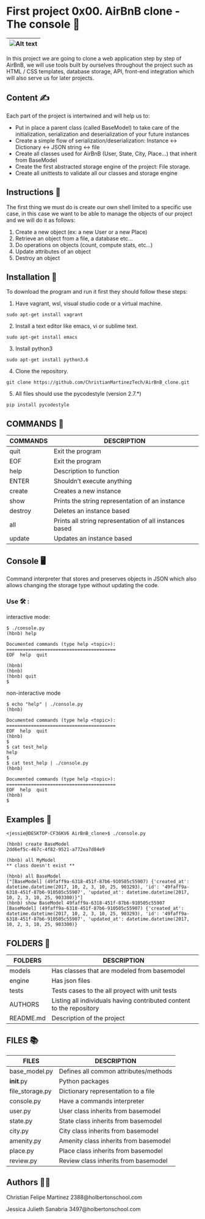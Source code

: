 #  First project 0x00. AirBnB clone - The console 👾

 | ![Alt text](https://static.dw.com/image/56218728_303.jpg "Title") |
 | ----------------------------------------------------------------- |


In this project we are going to clone a web application step by step of AirBnB, we will use tools built by ourselves throughout the project such as HTML / CSS templates, database storage, API, front-end integration which will also serve us for later projects.

## Content ✍️
Each part of the project is intertwined and will help us to:
* Put in place a parent class (called BaseModel) to take care of the initialization, serialization and deserialization of your future instances
* Create a simple flow of serialization/deserialization:   Instance <-> Dictionary <-> JSON string <-> file
* Create all classes used for AirBnB (User, State, City, Place…) that inherit from BaseModel
* Create the first abstracted storage engine of the project: File storage.
* Create all unittests to validate all our classes and storage engine

## Instructions 🦾
The first thing we must do is create our own shell limited to a specific use case, in this case we want to be able to manage the objects of our project and we will do it as follows:
1. Create a new object (ex: a new User or a new Place)
2. Retrieve an object from a file, a database etc…
3. Do operations on objects (count, compute stats, etc…)
4. Update attributes of an object
5. Destroy an object

## Installation 🚀
To download the program and run it first
they should follow these steps:
1. Have vagrant, wsl, visual studio code or a virtual machine.

```
sudo apt-get install vagrant
```

2. Install a text editor like emacs, vi or sublime text.

```
sudo apt-get install emacs
```

3. Install python3

```
sudo apt-get install python3.6
```

4. Clone the repository.
```
git clone https://github.com/ChristianMartinezTech/AirBnB_clone.git
```

5. All files should use the pycodestyle (version 2.7.*)
```
pip install pycodestyle
```

## COMMANDS 📝

| COMMANDS | DESCRIPTION |
| ----- | ------------ |
| quit | Exit the program  |
| EOF | Exit the program  |
| help | Description to function  |
| ENTER | Shouldn’t execute anything  |
| create | Creates a new instance |
| show | Prints the string representation of an instance |
| destroy | Deletes an instance based |
| all |  Prints all string representation of all instances based |
| update | Updates an instance based  |

## Console 🖥️

<p> Command interpreter that stores and preserves objects in JSON which also allows changing the storage type without updating the code. </p>

### Use 🛠️ :

interactive mode:
```
$ ./console.py
(hbnb) help

Documented commands (type help <topic>):
========================================
EOF  help  quit

(hbnb) 
(hbnb) 
(hbnb) quit
$
```

non-interactive mode
```
$ echo "help" | ./console.py
(hbnb)

Documented commands (type help <topic>):
========================================
EOF  help  quit
(hbnb) 
$
$ cat test_help
help
$
$ cat test_help | ./console.py
(hbnb)

Documented commands (type help <topic>):
========================================
EOF  help  quit
(hbnb) 
$
```

## Examples 📌

```
<jessie@DESKTOP-CF36KV6 AirBnB_clone>$ ./console.py 
```

```
(hbnb) create BaseModel
2dd6ef5c-467c-4f82-9521-a772ea7d84e9
```

```
(hbnb) all MyModel
** class doesn't exist **
```

```
(hbnb) all BaseModel
["[BaseModel] (49faff9a-6318-451f-87b6-910505c55907) {'created_at': datetime.datetime(2017, 10, 2, 3, 10, 25, 903293), 'id': '49faff9a-6318-451f-87b6-910505c55907', 'updated_at': datetime.datetime(2017, 10, 2, 3, 10, 25, 903300)}"]
(hbnb) show BaseModel 49faff9a-6318-451f-87b6-910505c55907
[BaseModel] (49faff9a-6318-451f-87b6-910505c55907) {'created_at': datetime.datetime(2017, 10, 2, 3, 10, 25, 903293), 'id': '49faff9a-6318-451f-87b6-910505c55907', 'updated_at': datetime.datetime(2017, 10, 2, 3, 10, 25, 903300)}
```

## FOLDERS 📂 

| FOLDERS | DESCRIPTION |
| ----- | ------------ |
| models | Has classes that are modeled from basemodel |
| engine | Has json files |
| tests | Tests cases to the all proyect with unit tests |
| AUTHORS | Listing all individuals having contributed content to the repository |
| README.md | Description of the project |

## FILES 📚

| FILES | DESCRIPTION |
| ----- | ------------ |
| base_model.py | Defines all common attributes/methods |
| __init__.py | Python packages |
| file_storage.py | Dictionary representation to a file |
| console.py | Have a commands interpreter |
| user.py | User class inherits from basemodel |
| state.py | State class inherits from basemodel |
| city.py | City class inherits from basemodel |
| amenity.py | Amenity class inherits from basemodel |
| place.py | Place class inherits from basemodel |
| review.py | Review class inherits from basemodel |

## Authors 👩‍💻

<p> Christian Felipe Martinez 2388@holbertonschool.com </p>
<p> Jessica Julieth Sanabria 3497@holbertonschool.com </p>
